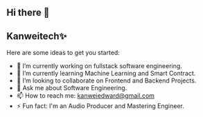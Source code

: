 ## Hi there 👋

## Kanweitech✨

Here are some ideas to get you started:

- 🔭 I’m currently working on fullstack software engineering.
- 🌱 I’m currently learning Machine Learning and Smart Contract.
- 👯 I’m looking to collaborate on Frontend and Backend Projects.
- 💬 Ask me about Software Engineering.
- 📫 How to reach me: kanweiedward@gmail.com
- ⚡ Fun fact: I'm an Audio Producer and Mastering Engineer.
